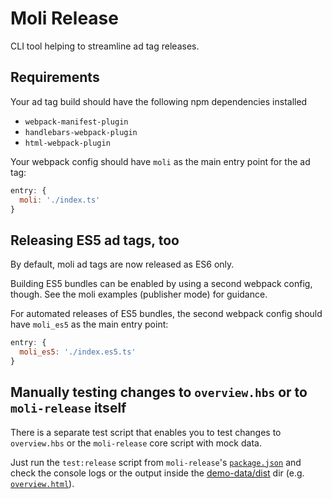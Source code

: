 # Moli Release

CLI tool helping to streamline ad tag releases.

## Requirements

Your ad tag build should have the following npm dependencies installed

- `webpack-manifest-plugin`
- `handlebars-webpack-plugin`
- `html-webpack-plugin`

Your webpack config should have `moli` as the main entry point for the ad tag:

```js
entry: {
  moli: './index.ts'
}
```

## Releasing ES5 ad tags, too

By default, moli ad tags are now released as ES6 only.

Building ES5 bundles can be enabled by using a second webpack config, though. See the moli examples (publisher mode)
for guidance.

For automated releases of ES5 bundles, the second webpack config should have `moli_es5` as the main entry point:

```js
entry: {
  moli_es5: './index.es5.ts'
}
```

## Manually testing changes to `overview.hbs` or to `moli-release` itself

There is a separate test script that enables you to test changes to `overview.hbs` or the `moli-release` core script
with mock data.

Just run the `test:release` script from `moli-release`'s [`package.json`](package.json) and check the console logs or
the output inside the [demo-data/dist](demo-data/dist) dir (e.g. [`overview.html`](demo-data/dist/overview.html)).
